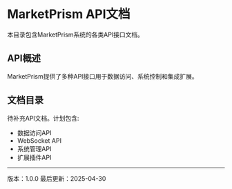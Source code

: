 # MarketPrism API文档

本目录包含MarketPrism系统的各类API接口文档。

## API概述

MarketPrism提供了多种API接口用于数据访问、系统控制和集成扩展。

## 文档目录

待补充API文档。计划包含:

- 数据访问API
- WebSocket API
- 系统管理API
- 扩展插件API

---
版本：1.0.0
最后更新：2025-04-30 